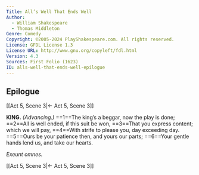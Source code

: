 ```yaml
---
Title: All’s Well That Ends Well
Author: 
  - William Shakespeare
  - Thomas Middleton
Genre: Comedy
Copyright: ©2005-2024 PlayShakespeare.com. All rights reserved.
License: GFDL License 1.3
License URL: http://www.gnu.org/copyleft/fdl.html
Version: 4.3
Sources: First Folio (1623)
ID: alls-well-that-ends-well-epilogue
---
```


## Epilogue
[[Act 5, Scene 3|← Act 5, Scene 3]]

**KING.**
*(Advancing.)*
==1==The king’s a beggar, now the play is done;
==2==All is well ended, if this suit be won,
==3==That you express content; which we will pay,
==4==With strife to please you, day exceeding day.
==5==Ours be your patience then, and yours our parts;
==6==Your gentle hands lend us, and take our hearts.


*Exeunt omnes.*

[[Act 5, Scene 3|← Act 5, Scene 3]]